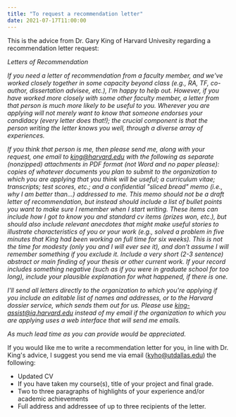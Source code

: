```yaml
---
title: "To request a recommendation letter"
date: 2021-07-17T11:00:00
---
```


This is the advice from Dr. Gary King of Harvard Univesity regarding a recommendation letter request:

<i>Letters of Recommendation
  
If you need a letter of recommendation from a faculty member, and we've worked closely together in some capacity beyond class (e.g., RA, TF, co-author, dissertation advisee, etc.), I'm happy to help out. However, if you have worked more closely with some other faculty member, a letter from that person is much more likely to be useful to you.  Wherever you are applying will not merely want to know that someone endorses your candidacy (every letter does that!); the crucial component is that the person writing the letter knows you well, through a diverse array of experiences.

If you think that person is me, then please send me, along with your request, one email to king@harvard.edu with the following as separate (nonzipped) attachments in PDF format (not Word and no paper please): copies of whatever documents you plan to submit to the organization to which you are applying that you think will be useful; a curriculum vitae; transcripts; test scores, etc.; and a confidential "sliced bread" memo (i.e., why I am better than...) addressed to me. This memo should not be a draft letter of recommendation, but instead should include a list of bullet points you want to make sure I remember when I start writing. These items can include how I got to know you and standard cv items (prizes won, etc.), but should also include relevant anecdotes that might make useful stories to illustrate characteristics of you or your work (e.g., solved a problem in five minutes that King had been working on full time for six weeks). This is not the time for modesty (only you and I will ever see it), and don't assume I will remember something if you exclude it. Include a very short (2-3 sentence) abstract or main finding of your thesis or other current work. If your record includes something negative (such as if you were in graduate school for too long), include your plausible explanation for what happened, if there is one. 

I'll send all letters directly to the organization to which you're applying if you include an editable list of names and addresses, or to the Harvard dossier service, which sends them out for us.  Please use king-assist@iq.harvard.edu instead of my email if the organization to which you are applying uses a web interface that will send me emails.

As much lead time as you can provide would be appreciated.</i>

If you would like me to write a recommendation letter for you, in line with Dr. King's advice, I suggest you send me via email (kyho@utdallas.edu) the following:

- Updated CV
- If you have taken my course(s), title of your project and final grade.
- Two to three paragraphs of highlights of your experience and/or academic achievements
- Full address and addressee of up to three recipients of the letter.


